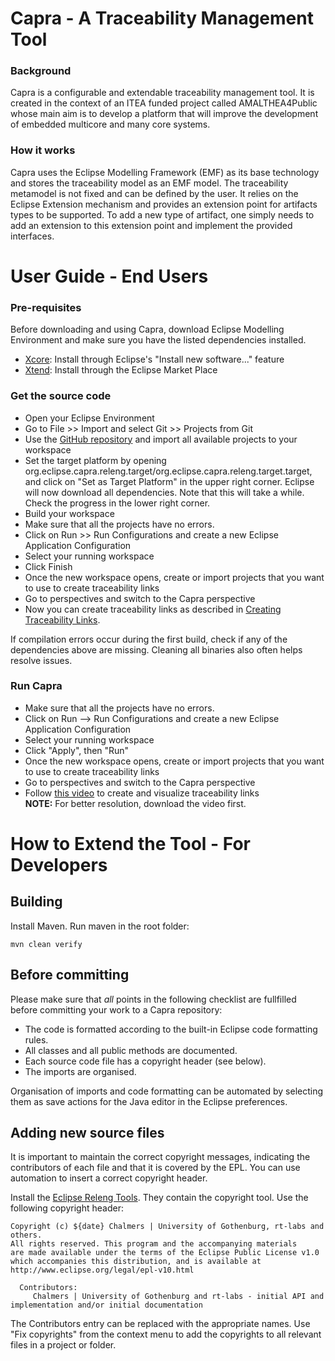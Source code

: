 # Capra - A Traceability Management Tool

### Background
Capra is a configurable and extendable traceability management tool. It is created in the context of an ITEA funded project called AMALTHEA4Public whose main aim is to develop a platform that will improve the development of embedded multicore and many core systems.

### How it works

Capra uses the Eclipse Modelling Framework (EMF) as its base technology and stores the traceability model as an EMF model. The traceability metamodel is not fixed and can be defined by the user. It relies on the Eclipse Extension mechanism and provides an extension point for artifacts types to be supported. To add a new type of artifact, one simply needs to add an extension to this extension point and implement the provided interfaces.


# User Guide - End Users

### Pre-requisites

Before downloading and using Capra, download Eclipse Modelling Environment and make sure you have the listed dependencies installed.

* [Xcore](https://wiki.eclipse.org/Xcore): Install through Eclipse's "Install new software..." feature
* [Xtend](https://eclipse.org/xtend/): Install through the Eclipse Market Place

### Get the source code

* Open your Eclipse Environment
* Go to File >> Import and select Git >> Projects from Git
* Use the [GitHub repository](https://github.com/Salome-Maro/TraceabilityManagement) and import all available projects to your workspace
* Set the target platform by opening org.eclipse.capra.releng.target/org.eclipse.capra.releng.target.target, and click on "Set as Target Platform" in the upper right corner. Eclipse will now download all dependencies. Note that this will take a while. Check the progress in the lower right corner.
* Build your workspace
* Make sure that all the projects have no errors.
* Click on Run >> Run Configurations and create a new Eclipse Application Configuration
* Select your running workspace
* Click Finish
* Once the new workspace opens, create or import projects that you want to use to create traceability links
* Go to perspectives and switch to the Capra perspective
* Now you can create traceability links as described in [Creating Traceability Links](#create-trace-links).

If compilation errors occur during the first build, check if any of the dependencies above are missing. Cleaning all binaries also often helps resolve issues.

### Run Capra

* Make sure that all the projects have no errors.
* Click on Run --> Run Configurations and create a new Eclipse Application Configuration
* Select your running workspace
* Click "Apply", then "Run"
* Once the new workspace opens, create or import projects that you want to  use to create traceability links
* Go to perspectives and switch to the Capra perspective
* Follow [this video](https://www.dropbox.com/s/9p76ebqvax16uc1/HVAC-Capra%20Incomplete1.mov?dl=0) to create and visualize traceability links  
**NOTE:** For better resolution, download the video first. 



# How to Extend the Tool - For Developers

## Building

Install Maven. Run maven in the root folder:

```
mvn clean verify
```

## Before committing

Please make sure that *all* points in the following checklist are fullfilled before committing your work to a Capra repository:

* The code is formatted according to the built-in Eclipse code formatting rules.
* All classes and all public methods are documented.
* Each source code file has a copyright header (see below).
* The imports are organised.

Organisation of imports and code formatting can be automated by selecting them as save actions for the Java editor in the Eclipse preferences.

## Adding new source files

It is important to maintain the correct copyright messages, indicating the contributors of each file and that it is covered by the EPL. You can use automation to insert a correct copyright header.

Install the [Eclipse Releng Tools](https://wiki.eclipse.org/Development_Resources/How_to_Use_Eclipse_Copyright_Tool). They contain the copyright tool. Use the following copyright header:

```
Copyright (c) ${date} Chalmers | University of Gothenburg, rt-labs and others.
All rights reserved. This program and the accompanying materials
are made available under the terms of the Eclipse Public License v1.0
which accompanies this distribution, and is available at
http://www.eclipse.org/legal/epl-v10.html
 
  Contributors:
     Chalmers | University of Gothenburg and rt-labs - initial API and implementation and/or initial documentation
```

The Contributors entry can be replaced with the appropriate names. Use "Fix copyrights" from the context menu to add the copyrights to all relevant files in a project or folder.
